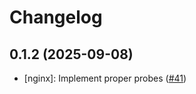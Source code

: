 # Changelog

## 0.1.2 (2025-09-08)

* [nginx]: Implement proper probes ([#41](https://github.com/CloudPirates-io/helm-charts/pull/41))
